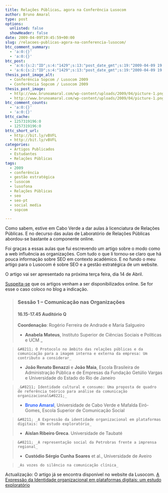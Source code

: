 ```yaml
---
title: Relações Públicas… agora na Conferência Lusocom
author: Bruno Amaral
type: post
options:
  unlisted: false
  showHeader: false
date: 2009-04-09T19:45:59+00:00
slug: /relacoes-publicas-agora-na-conferencia-lusocom/
btc_comment_summary:
  - 'a:0:{}'
  - 'a:0:{}'
btc_post:
  - 'a:6:{s:2:"ID";s:4:"1429";s:13:"post_date_gmt";s:19:"2009-04-09 19:45:59";s:23:"initial_import_date_gmt";s:19:"2009-04-10 09:40:01";s:20:"last_import_date_gmt";s:19:"2009-05-09 19:45:07";s:4:"hits";s:1:"0";s:6:"misses";s:3:"864";}'
  - 'a:6:{s:2:"ID";s:4:"1429";s:13:"post_date_gmt";s:19:"2009-04-09 19:45:59";s:23:"initial_import_date_gmt";s:19:"2009-04-10 09:40:01";s:20:"last_import_date_gmt";s:19:"2009-05-09 19:45:07";s:4:"hits";s:1:"0";s:6:"misses";s:3:"864";}'
thesis_post_image_alt:
  - Conferência Sopcom / Lusocom 2009
  - Conferência Sopcom / Lusocom 2009
thesis_post_image:
  - http://www.brunoamaral.com/wp-content/uploads/2009/04/picture-1.png
  - http://www.brunoamaral.com/wp-content/uploads/2009/04/picture-1.png
btc_comment_counts:
  - 'a:0:{}'
  - 'a:0:{}'
bttc_cache:
  - 1257319196:0
  - 1257319196:0
bttc_short_url:
  - http://bit.ly/vBVFL
  - http://bit.ly/vBVFL
categories:
  - Artigos Publicados
  - Estudantes
  - Relações Públicas
tags:
  - 2009
  - conferência
  - gestão estratégica
  - lusocom
  - lusofona
  - Relações Públicas
  - seo
  - seo-pt
  - social media
  - sopcom

---
```

Como sabem, estive em Cabo Verde a dar aulas à licenciatura de Relações Públicas. E no decurso das aulas de Laboratório de Relações Públicas abordou-se bastante a componente online.

Foi graças a essas aulas que fui escrevendo um artigo sobre o modo como a web influência as organizações. Com tudo o que li tornou-se claro que há pouca informação sobre SEO em contexto académico. E no fundo o meu artigo para o Lusocom é sobre SEO e a gestão estratégica de um website.

O artigo vai ser apresentado na próxima terça feira, dia 14 de Abril.

[Suspeita-se][1] que os artigos venham a ser disponibilizados online. Se for esse o caso coloco no blog a indicação.

> ### Sessão 1 &#8211; Comunicação nas Organizações
> 
> #### 16.15-17.45 Auditório Q
> 
> **Coordenação**: Rogério Ferreira de Andrade e María Salgueiro
> 
>   * **Anabela Mateus**, Instituto Superior de Ciências Sociais e Políticas e UCM _
  
>     &#8211; O Protocolo no âmbito das relações públicas e da comunicação para a imagem interna e externa da empresa: Um contributo a considerar_
> 
>   * **João Renato Benazzi** e **João Maia**, Escola Brasileira de Administração Pública e de Empresas da Fundação Getúlio Vargas e Universidade do Estado do Rio de Janeiro
  
>     _&#8211; Identidade cultural e consumo: Uma proposta de quadro de referência teórico para análise da comunicação organizacional&#8221;_
> 
>   * <span style="color: #3366ff;"><strong>Bruno Amaral</strong></span>, Universidade de Cabo Verde e Mafalda Eiró-Gomes, Escola Superior de Comunicação Social
  
>     &#8211; _A Expressão da identidade organizacional em plataformas digitais: Um estudo exploratório_
> 
>   * **Aislan Ribeiro Greca**. Universidade de Taubaté
  
>     &#8211; _A representação social da Petrobras frente a imprensa regional_
> 
>   * **Custódio Sérgio Cunha Soares** et al., Universidade de Aveiro
  
>     _As vozes do silêncio na comunicação clínica_

<p class="alert">
  Actualização: O artigo já se encontra disponível no website da Lusocom. <a href="http://conferencias.ulusofona.pt/index.php/lusocom/8lusocom09/paper/view/119/0">A Expressão da Identidade organizacional em plataformas digitais: um estudo exploratório</a>
</p>

 [1]: http://twitter.com/sopcom2009/status/1484325879